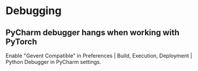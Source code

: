 # Debugging

## PyCharm debugger hangs when working with PyTorch

Enable "Gevent Compatible" in Preferences | Build, Execution, Deployment | Python Debugger in PyCharm settings.